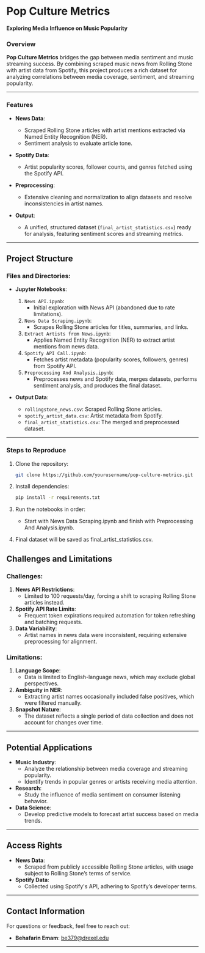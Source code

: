 # **Pop Culture Metrics**  
**Exploring Media Influence on Music Popularity**  

### **Overview**  
**Pop Culture Metrics** bridges the gap between media sentiment and music streaming success. By combining scraped music news from Rolling Stone with artist data from Spotify, this project produces a rich dataset for analyzing correlations between media coverage, sentiment, and streaming popularity.

---

### **Features**
- **News Data**:  
  - Scraped Rolling Stone articles with artist mentions extracted via Named Entity Recognition (NER).  
  - Sentiment analysis to evaluate article tone.  

- **Spotify Data**:  
  - Artist popularity scores, follower counts, and genres fetched using the Spotify API.

- **Preprocessing**:  
  - Extensive cleaning and normalization to align datasets and resolve inconsistencies in artist names.

- **Output**:  
  - A unified, structured dataset (`final_artist_statistics.csv`) ready for analysis, featuring sentiment scores and streaming metrics.

---

## Project Structure
### Files and Directories:
- **Jupyter Notebooks**:
  1. `News API.ipynb`:
     - Initial exploration with News API (abandoned due to rate limitations).
  2. `News Data Scraping.ipynb`:
     - Scrapes Rolling Stone articles for titles, summaries, and links.
  3. `Extract Artists from News.ipynb`:
     - Applies Named Entity Recognition (NER) to extract artist mentions from news data.
  4. `Spotify API Call.ipynb`:
     - Fetches artist metadata (popularity scores, followers, genres) from Spotify API.
  5. `Preprocessing And Analysis.ipynb`:
     - Preprocesses news and Spotify data, merges datasets, performs sentiment analysis, and produces the final dataset.

- **Output Data**:
  - `rollingstone_news.csv`: Scraped Rolling Stone articles.
  - `spotify_artist_data.csv`: Artist metadata from Spotify.
  - `final_artist_statistics.csv`: The merged and preprocessed dataset.

---

### **Steps to Reproduce**
1. Clone the repository:  
   ```bash
   git clone https://github.com/yourusername/pop-culture-metrics.git

2. Install dependencies:  
   ```bash
   pip install -r requirements.txt

3. Run the notebooks in order:
    - Start with News Data Scraping.ipynb and finish with Preprocessing And Analysis.ipynb.

6. Final dataset will be saved as final_artist_statistics.csv.

## Challenges and Limitations

### Challenges:
1. **News API Restrictions**:
   - Limited to 100 requests/day, forcing a shift to scraping Rolling Stone articles instead.
2. **Spotify API Rate Limits**:
   - Frequent token expirations required automation for token refreshing and batching requests.
3. **Data Variability**:
   - Artist names in news data were inconsistent, requiring extensive preprocessing for alignment.

### Limitations:
1. **Language Scope**:
   - Data is limited to English-language news, which may exclude global perspectives.
2. **Ambiguity in NER**:
   - Extracting artist names occasionally included false positives, which were filtered manually.
3. **Snapshot Nature**:
   - The dataset reflects a single period of data collection and does not account for changes over time.

---

## Potential Applications
- **Music Industry**:
  - Analyze the relationship between media coverage and streaming popularity.
  - Identify trends in popular genres or artists receiving media attention.
- **Research**:
  - Study the influence of media sentiment on consumer listening behavior.
- **Data Science**:
  - Develop predictive models to forecast artist success based on media trends.

---

## Access Rights
- **News Data**:
  - Scraped from publicly accessible Rolling Stone articles, with usage subject to Rolling Stone’s terms of service.
- **Spotify Data**:
  - Collected using Spotify's API, adhering to Spotify’s developer terms.

---

## Contact Information
For questions or feedback, feel free to reach out:
- **Behafarin Emam**: be379@drexel.edu

---


